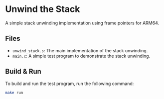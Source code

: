 # Unwind the Stack

A simple stack unwinding implementation using frame pointers for ARM64.

## Files

- `unwind_stack.s`: The main implementation of the stack unwinding.
- `main.c`: A simple test program to demonstrate the stack unwinding.

## Build & Run

To build and run the test program, run the following command:

```bash
make run
```
